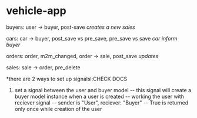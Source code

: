 # vehicle-app

buyers: user -> buyer, post-save *creates a new sales*

cars: car -> buyer, post_save vs pre_save, pre_save vs save *car inform  buyer*

orders: order, m2m_changed, order -> sale, post_save *updates*

sales: sale -> order, pre_delete

*there  are 2  ways  to set up  signalsl:CHECK  DOCS

1. set a  signal  between   the  user  and buyer model
--  this signal will create a buyer model instance when a user is created
-- working the  user with reciever signal
-- sender is "User", reciever: "Buyer"
-- True is returned only once  while  creation of  the  user